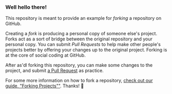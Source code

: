### Well hello there!

This repository is meant to provide an example for *forking* a repository on GitHub.

Creating a *fork* is producing a personal copy of someone else's project. Forks act as a sort of bridge between the original repository and your personal copy. You can submit *Pull Requests* to help make other people's projects better by offering your changes up to the original project. Forking is at the core of social coding at GitHub.

After 
as'dl forking this repository, you can make some changes to the project, and submit [a Pull Request](https://github.com/octocat/Spoon-Knife/pulls) as practice.

For some more information on how to fork a repository, [check out our guide, "Forking Projects""](http://guides.github.com/overviews/forking/). Thanks! :sparkling_heart:
